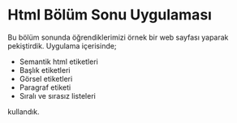 # Html Bölüm Sonu Uygulaması
Bu bölüm sonunda öğrendiklerimizi örnek bir web sayfası yaparak pekiştirdik. Uygulama içerisinde;

* Semantik html etiketleri
* Başlık etiketleri
* Görsel etiketleri
* Paragraf etiketi
* Sıralı ve sırasız listeleri

kullandık.